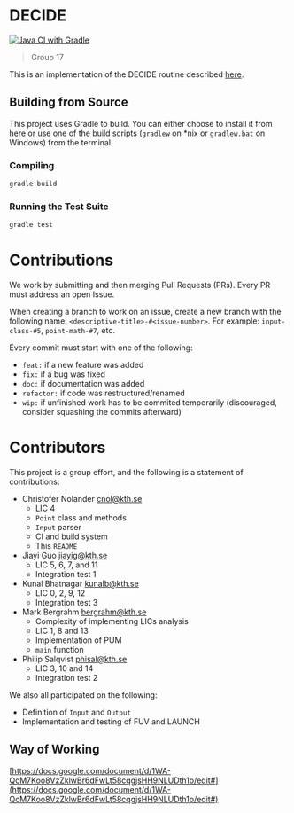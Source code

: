
# DECIDE

[![Java CI with Gradle](https://github.com/KTH-Software-Engineering-DD2480/decide/actions/workflows/gradle.yml/badge.svg)](https://github.com/KTH-Software-Engineering-DD2480/decide/actions/workflows/gradle.yml)

> Group 17

This is an implementation of the DECIDE routine described [here](https://canvas.kth.se/courses/31884/files/4932282/download).


## Building from Source

This project uses Gradle to build. You can either choose to install it from [here](https://gradle.org/) or use one of the build scripts (`gradlew` on *nix or `gradlew.bat` on Windows) from the terminal.

### Compiling

```sh
gradle build
```

### Running the Test Suite

```sh
gradle test
```


# Contributions

We work by submitting and then merging Pull Requests (PRs). Every PR must address an open Issue. 

When creating a branch to work on an issue, create a new branch with the following name: `<descriptive-title>-#<issue-number>`. For example: `input-class-#5`, `point-math-#7`, etc.

Every commit must start with one of the following:

- `feat:` if a new feature was added
- `fix:` if a bug was fixed
- `doc:` if documentation was added
- `refactor:` if code was restructured/renamed
- `wip:` if unfinished work has to be commited temporarily (discouraged, consider squashing the commits afterward)


# Contributors

This project is a group effort, and the following is a statement of contributions:

- Christofer Nolander [cnol@kth.se](mailto:cnol@kth.se)
    - LIC 4
    - `Point` class and methods
    - `Input` parser
    - CI and build system
    - This `README`
- Jiayi Guo [jiayig@kth.se](mailto:jiayig@kth.se)
    - LIC 5, 6, 7, and 11
    - Integration test 1
- Kunal Bhatnagar [kunalb@kth.se](mailto:kunalb@kth.se)
    - LIC 0, 2, 9, 12
    - Integration test 3
- Mark Bergrahm [bergrahm@kth.se](mailto:bergrahm@kth.se)
    - Complexity of implementing LICs analysis
    - LIC 1, 8 and 13
    - Implementation of PUM
    - `main` function
- Philip Salqvist [phisal@kth.se](mailto:phisal@kth.se)
    - LIC 3, 10 and 14
    - Integration test 2

We also all participated on the following:

- Definition of `Input` and `Output`
- Implementation and testing of FUV and LAUNCH

## Way of Working

[https://docs.google.com/document/d/1WA-QcM7Koo8VzZklwBr6dFwLt58cqgjsHH9NLUDth1o/edit#](https://docs.google.com/document/d/1WA-QcM7Koo8VzZklwBr6dFwLt58cqgjsHH9NLUDth1o/edit#)